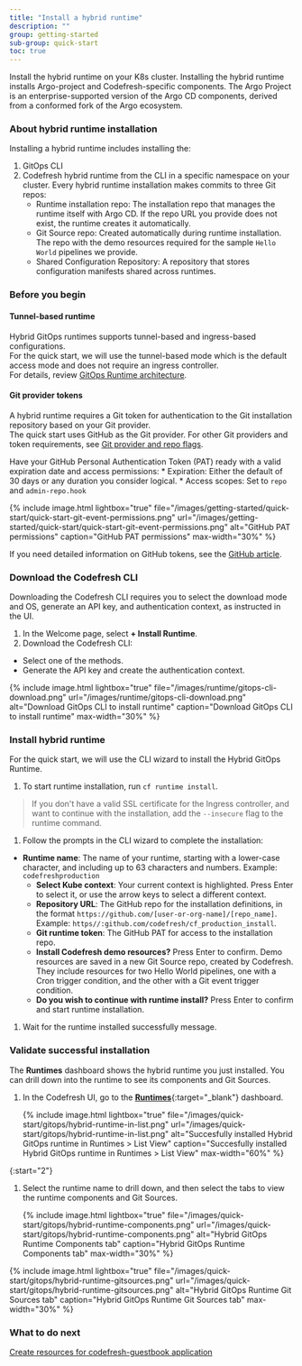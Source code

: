 ```yaml
---
title: "Install a hybrid runtime"
description: ""
group: getting-started
sub-group: quick-start
toc: true
---
```



Install the hybrid runtime on your K8s cluster. Installing the hybrid runtime installs Argo-project and Codefresh-specific components. The Argo Project is an enterprise-supported version of the Argo CD components, derived from a conformed fork of the Argo ecosystem.

### About hybrid runtime installation
Installing a hybrid runtime includes installing the:  
1. GitOps CLI  
2. Codefresh hybrid runtime from the CLI in a specific namespace on your cluster. 
  Every hybrid runtime installation makes commits to three Git repos: 
   * Runtime installation repo: The installation repo that manages the runtime itself with Argo CD. If the repo URL you provide does not exist, the runtime creates it automatically.   
   * Git Source repo: Created automatically during runtime installation. The repo with the demo resources required for the sample `Hello World` pipelines we provide. 
   * Shared Configuration Repository: A repository that stores configuration manifests shared across runtimes.
 
### Before you begin

#### Tunnel-based runtime
Hybrid GitOps runtimes supports tunnel-based and ingress-based configurations.  
For the quick start, we will use the tunnel-based mode which is the default access mode and does not require an ingress controller.  
For details, review [GitOps Runtime architecture]({{site.baseurl}}/docs/installation/runtime-architecture/#gitops-runtime-architecture).

#### Git provider tokens  
  A hybrid runtime requires a Git token for authentication to the Git installation repository based on your Git provider.  
  The quick start uses GitHub as the Git provider. For other Git providers and token requirements, see [Git provider and repo flags]({{site.baseurl}}/docs/installation/gitops/hybrid-gitops/#git-provider-and-repo-flags).  

  Have your GitHub Personal Authentication Token (PAT) ready with a valid expiration date and access permissions:
    * Expiration: Either the default of 30 days or any duration you consider logical.
    * Access scopes: Set to `repo` and `admin-repo.hook`

  {% include 
   image.html 
   lightbox="true" 
   file="/images/getting-started/quick-start/quick-start-git-event-permissions.png" 
   url="/images/getting-started/quick-start/quick-start-git-event-permissions.png" 
   alt="GitHub PAT permissions" 
   caption="GitHub PAT permissions"
   max-width="30%" 
   %}  

  If you need detailed information on GitHub tokens, see the [GitHub article](https://docs.github.com/en/authentication/keeping-your-account-and-data-secure/creating-a-personal-access-token).

### Download the Codefresh CLI
Downloading the Codefresh CLI requires you to select the download mode and OS, generate an API key, and authentication context, as instructed in the UI.
1. In the Welcome page, select **+ Install Runtime**.
1. Download the Codefresh CLI:
  * Select one of the methods. 
  * Generate the API key and create the authentication context. 

   {% include 
   image.html 
   lightbox="true" 
   file="/images/runtime/gitops-cli-download.png" 
   url="/images/runtime/gitops-cli-download.png"
   alt="Download GitOps CLI to install runtime" 
   caption="Download GitOps CLI to install runtime"
   max-width="30%" 
   %} 
### Install hybrid runtime
For the quick start, we will use the CLI wizard to install the Hybrid GitOps Runtime. 

1. To start runtime installation, run `cf runtime install`.  
  >If you don't have a valid SSL certificate for the Ingress controller, and want to continue with the installation, add the `--insecure` flag to the runtime command. 
1. Follow the prompts in the CLI wizard to complete the installation:
  * **Runtime name**: The name of your runtime, starting with a lower-case character, and including up to 63 characters and numbers. Example: `codefreshproduction`
	* **Select Kube context**: Your current context is highlighted. Press Enter to select it, or use the arrow keys to select a different context. 
	* **Repository URL**: The GitHub repo for the installation definitions, in the format `https://github.com/[user-or-org-name]/[repo_name]`. Example: `https//:github.com/codefresh/cf_production_install`. 
	* **Git runtime token**: The GitHub PAT for access to the installation repo.
	* **Install Codefresh demo resources?** Press Enter to confirm. Demo resources are saved in a new Git Source repo, created by Codefresh. They include resources for two Hello World pipelines, one with a Cron trigger condition, and the other with a Git event trigger condition.
	* **Do you wish to continue with runtime install?** Press Enter to confirm and start runtime installation.
1. Wait for the runtime installed successfully message.

### Validate successful installation 
The **Runtimes** dashboard shows the hybrid runtime you just installed. You can drill down into the runtime to see its components and Git Sources.   

1. In the Codefresh UI, go to the [**Runtimes**](https://g.codefresh.io/2.0/account-settings/runtimes){:target="\_blank"} dashboard.  

   {% include 
   image.html 
   lightbox="true" 
   file="/images/quick-start/gitops/hybrid-runtime-in-list.png" 
   url="/images/quick-start/gitops/hybrid-runtime-in-list.png"
   alt="Succesfully installed Hybrid GitOps runtime in Runtimes > List View" 
   caption="Succesfully installed Hybrid GitOps runtime in Runtimes > List View"
   max-width="60%" 
   %} 

{:start="2"}
1. Select the runtime name to drill down, and then select the tabs to view the runtime components and Git Sources.

     {% include 
   image.html 
   lightbox="true" 
   file="/images/quick-start/gitops/hybrid-runtime-components.png" 
   url="/images/quick-start/gitops/hybrid-runtime-components.png"
   alt="Hybrid GitOps Runtime Components tab" 
   caption="Hybrid GitOps Runtime Components tab"
   max-width="30%" 
   %} 

  {% include 
   image.html 
   lightbox="true" 
   file="/images/quick-start/gitops/hybrid-runtime-gitsources.png" 
   url="/images/quick-start/gitops/hybrid-runtime-gitsources.png"
   alt="Hybrid GitOps Runtime Git Sources tab" 
   caption="Hybrid GitOps Runtime Git Sources tab"
   max-width="30%" 
   %} 

### What to do next
[Create resources for codefresh-guestbook application]({{site.baseurl}}/docs/quick-start/gitops-quick-start/create-app-specs/)  

